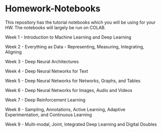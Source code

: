 # Homework-Notebooks

This repository has the tutorial notebooks which you will be using for your HW. The notebooks will largely be run on COLAB.

Week 1 -  Introduction to Machine Learning and Deep Learning

Week 2 - Everything as Data - Representing, Measuring, Integrating, Aligning

Week 3 - Deep Neural Architectures

Week 4 - Deep Neural Networks for Text

Week 5 - Deep Neural Networks for Networks, Graphs, and Tables

Week 6 - Deep Neural Networks for Images, Audio and Videos

Week 7 - Deep Reinforcement Learning

Week 8 - Sampling, Annotations, Active Learning, Adaptive Experimentation, and Continuous Learning

Week 9 - Multi-modal, Joint, Integrated Deep Learning and Digital Doubles
